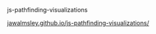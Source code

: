 js-pathfinding-visualizations

[jawalmsley.github.io/js-pathfinding-visualizations/](https://jawalmsley.github.io/js-pathfinding-visualizations/)
